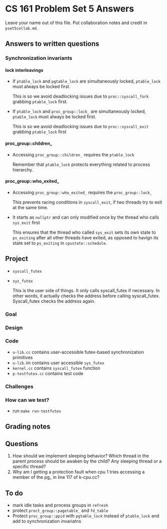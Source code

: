 # CS 161 Problem Set 5 Answers

Leave your name out of this file. Put collaboration notes and credit in
`pset5collab.md`.

## Answers to written questions

### Synchronization invariants

#### lock interleavings

- If `ptable_lock` and `pgtable_lock` are simultaneously locked, `ptable_lock` must always be locked first.

  This is so we avoid deadlocking issues due to `proc::syscall_fork` grabbing `ptable_lock` first.

- If `ptable_lock` and `proc_group::lock_` are simultaneously locked, `ptable_lock` must always be locked first.

  This is so we avoid deadlocking issues due to `proc::syscall_exit` grabbing `ptable_lock` first

#### proc_group::children\_

- Accessing `proc_group::children_` requires the `ptable_lock`

  Remember that `ptable_lock` protects everything related to process hierarchy.

#### proc_group::who_exited\_

- Accessing `proc_group::who_exited_` requires the `proc_group::lock_`

  This prevents racing conditions in `syscall_exit`, if two threads try to exit at the same time.

- It starts as `nullptr` and can only modified once by the thread who calls `sys_exit` first

  This ensures that the thread who called `sys_exit` sets its own state to `ps_exiting` after all other threads have exited, as opposed to havign its state set to `ps_exiting` in `cpustate::schedule`.

## Project

- `syscall_futex`

- `sys_futex`

  This is the user side of things. It only calls syscall_futex if necessary. In other words, it actually checks the address before calling syscall_futex. Syscall_futex checks the address again.

### Goal

### Design

### Code

- `u-lib.cc` contains user-accessible futex-based synchronization primitives
- `u-lib.hh` contains user accessible `sys_futex`
- `kernel.cc` contains `syscall_futex` function
- `p-testfutex.cc` contains test code

### Challenges

### How can we test?

- run `make run-testfutex`

## Grading notes

## Questions

1. How should we implement sleeping behavior? Which thread in the parent process should be awaken by the child? Any sleeping thread or a specific thread?
2. Why am I getting a protection fault when cpu 1 tries accessing a member of the pg\_ in line 117 of k-cpu.cc?

## To do

- mark idle tasks and process groups in `refresh`
- protect `proct_group::pagetable_` and `fd_table`
- Protect `proc_group::ppid` with `pgtable_lock` instead of `ptable_lock` and add to
  synchronization invariatns
